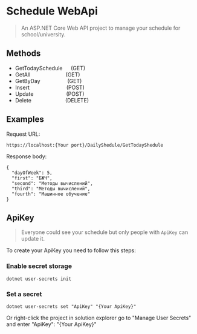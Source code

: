 # Schedule WebApi
> An ASP.NET Core Web API project to manage your schedule for school/university.

## Methods

- GetTodaySchedule &emsp; (GET)
- GetAll &emsp; &emsp; &emsp; &emsp; &emsp; (GET)
- GetByDay &emsp; &emsp; &emsp; &emsp;(GET)
- Insert &emsp; &emsp; &emsp; &emsp; &emsp; &nbsp;(POST)
- Update &emsp; &emsp; &emsp; &emsp; &ensp; (POST)
- Delete &emsp; &emsp; &emsp; &emsp; &emsp;(DELETE)

## Examples

Request URL: 
```
https://localhost:{Your port}/DailyShedule/GetTodayShedule
```

Response body:
```
{
  "dayOfWeek": 5,
  "first": "БЖЧ",
  "second": "Методы вычислений",
  "third": "Методы вычислений",
  "fourth": "Машинное обучение"
}
```

## ApiKey

>Everyone could see your schedule but only people with `ApiKey` can update it.

To create your ApiKey you need to follow this steps:

### Enable secret storage
```
dotnet user-secrets init
```

### Set a secret
```
dotnet user-secrets set "ApiKey" "{Your ApiKey}"
```

Or right-click the project in solution explorer go to "Manage User Secrets" and enter "ApiKey": "{Your ApiKey}"
